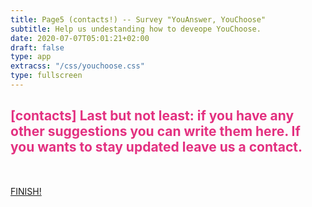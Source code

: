 ```yaml
---
title: Page5 (contacts!) -- Survey "YouAnswer, YouChoose"
subtitle: Help us undestanding how to deveope YouChoose.
date: 2020-07-07T05:01:21+02:00
draft: false
type: app
extracss: "/css/youchoose.css" 
type: fullscreen
---
```


<div class="container">
<div class="col-md-8">

<h2 class="titlehp" style="color:#e33180;"> [contacts] Last but not least: if you have any other suggestions you can write them here. If you wants to stay updated leave us a contact.</h2>

<div class="fba" style="padding-top:2rem;">
  <a class="fba" href="/"><span class="fba"> FINISH!</span></a>
</div>